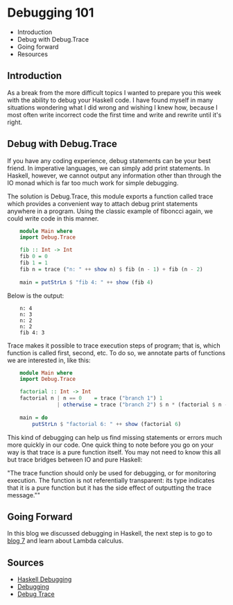 # Debugging 101

* Introduction
* Debug with Debug.Trace
* Going forward
* Resources

## Introduction

As a break from the more difficult topics I wanted to prepare you this week with the ability to debug your Haskell code. I have found myself in many situations wondering what I did wrong and wishing I knew how, because I most often write incorrect code the first time and write and rewrite until it's right.

## Debug with Debug.Trace
If you have any coding experience, debug statements can be your best friend. In imperative languages, we can simply add print statements. In Haskell, however, we cannot output any information other than through the IO monad which is far too much work for simple debugging.

The solution is Debug.Trace, this module exports a function called trace which provides a convenient way to attach debug print statements anywhere in a program. Using the classic example of fiboncci again, we could write code in this manner.

```haskell
    module Main where
    import Debug.Trace

    fib :: Int -> Int
    fib 0 = 0
    fib 1 = 1
    fib n = trace ("n: " ++ show n) $ fib (n - 1) + fib (n - 2)
    
    main = putStrLn $ "fib 4: " ++ show (fib 4)
```

Below is the output:
```
    n: 4
    n: 3
    n: 2
    n: 2
    fib 4: 3
```   
Trace makes it possible to trace execution steps of program; that is, which function is called first, second, etc. To do so, we annotate parts of functions we are interested in, like this:

```haskell
    module Main where
    import Debug.Trace

    factorial :: Int -> Int
    factorial n | n == 0    = trace ("branch 1") 1
                | otherwise = trace ("branch 2") $ n * (factorial $ n - 1)
    
    main = do
        putStrLn $ "factorial 6: " ++ show (factorial 6)
```

This kind of debugging can help us find missing statements or errors much more quickly in our code. One quick thing to note before you go on your way is that trace is a pure function itself. You may not need to know this all but trace bridges between IO and pure Haskell: 

"The trace function should only be used for debugging, or for monitoring execution. The function is not referentially transparent: its type indicates that it is a pure function but it has the side effect of outputting the trace message.""

## Going Forward
In this blog we discussed debugging in Haskell, the next step is to go to [blog 7](Blog7.md) and learn about Lambda calculus.

## Sources
* [Haskell Debugging](https://en.wikibooks.org/wiki/Haskell/Debugging)
* [Debugging](https://wiki.haskell.org/Debugging)
* [Debug Trace](https://hackage.haskell.org/package/base-4.14.1.0/docs/Debug-Trace.html)
